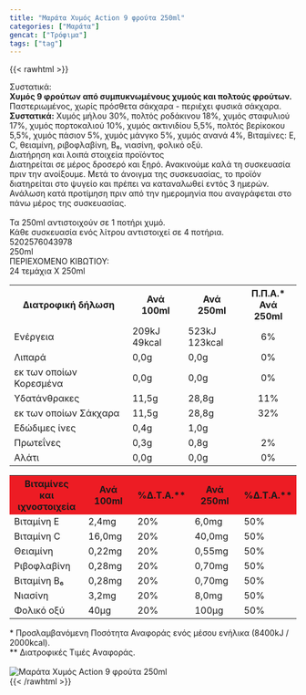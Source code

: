 ```yaml
---
title: "Μαράτα Χυμός Action 9 φρούτα 250ml"
categories: ["Μαράτα"]
gencat: ["Τρόφιμα"]
tags: ["tag"]
---
```

{{< rawhtml >}}

<div class="sload377"><div class="product"><div id="sistatika">Συστατικά:</div><div class="alltext"><b>Χυμός 9 φρούτων από συμπυκνωμένους χυμούς και πολτούς φρούτων.</b> Παστεριωμένος, χωρίς πρόσθετα σάκχαρα - περιέχει φυσικά σάκχαρα.<br><b>Συστατικά:</b> Χυμός μήλου 30%, πολτός ροδάκινου 18%, χυμός σταφυλιού 17%, χυμός πορτοκαλιού 10%, χυμός ακτινιδίου 5,5%, πολτός βερίκοκου 5,5%, χυμός πάσιον 5%, χυμός μάνγκο 5%, χυμός ανανά 4%, Βιταμίνες: Ε, C, θειαμίνη, ριβοφλαβίνη, Β₆, νιασίνη, φολικό οξύ.<br></div><div id="loipa">Διατήρηση και λοιπά στοιχεία προϊόντος</div><div class="alltext">Διατηρείται σε μέρος δροσερό και ξηρό. Ανακινούμε καλά τη συσκευασία πριν την ανοίξουμε. Μετά το άνοιγμα της συσκευασίας, το προϊόν διατηρείται στο ψυγείο και πρέπει να καταναλωθεί εντός 3 ημερών. Ανάλωση κατά προτίμηση πριν από την ημερομηνία που αναγράφεται στο πάνω μέρος της συσκευασίας.<br><br>Τα 250ml αντιστοιχούν σε 1 ποτήρι χυμό.<br>Κάθε συσκευασία ενός λίτρου αντιστοιχεί σε 4 ποτήρια.<br></div><div id="barcode"><div id="barimage1"></div><span id="bartext">5202576043978</span></div><div id="varos"><div id="varosimage1"></div><span id="varostext">250ml</span></div><div id="kivotio">ΠΕΡΙΕΧΟΜΕΝΟ ΚΙΒΩΤΙΟΥ:<br>24 τεμάχια Χ 250ml</div><div class="tabout"><table id="diatable"><tbody><tr><th>Διατροφική δήλωση</th><th>Ανά 100ml</th><th>Ανά 250ml</th><th>Π.Π.Α.*<br>Ανά 250ml</th></tr><tr><td class="texr2">Ενέργεια</td><td class="texr">209kJ<br>49kcal</td><td class="texr">523kJ<br>123kcal</td><td class="texr" style="text-align:center">6%</td></tr><tr><td class="texr2">Λιπαρά</td><td class="texr">0,0g</td><td class="texr">0,0g</td><td class="texr" style="text-align:center">0%</td></tr><tr><td class="gray">εκ των οποίων Κορεσµένα</td><td class="gray2">0,0g</td><td class="gray2">0,0g</td><td class="gray2" style="text-align:center">0%</td></tr><tr><td class="texr2">Yδατάνθρακες</td><td class="texr">11,5g</td><td class="texr">28,8g</td><td class="texr" style="text-align:center">11%</td></tr><tr><td class="gray">εκ των οποίων Σάκχαρα</td><td class="gray2">11,5g</td><td class="gray2">28,8g</td><td class="gray2" style="text-align:center">32%</td></tr><tr><td class="texr2">Eδώδιμες ίνες</td><td class="texr">0,4g</td><td class="texr">1,0g</td><td class="texr" style="text-align:center"></td></tr><tr><td class="texr2">Πρωτεΐνες</td><td class="texr">0,3g</td><td class="texr">0,8g</td><td class="texr" style="text-align:center">2%</td></tr><tr><td class="texr2">Αλάτι</td><td class="texr">0,0g</td><td class="texr">0,0g</td><td class="texr" style="text-align:center">0%</td></tr></tbody></table></div><div class="keno"></div><div class="tabout"><table id="diatable"><tbody><tr><th style="background:#ed1c24">Βιταμίνες<br>και ιχνοστοιχεία</th><th style="background:#ed1c24">Ανά 100ml</th><th style="background:#ed1c24">%Δ.Τ.Α.**</th><th style="background:#ed1c24">Ανά 250ml</th><th style="background:#ed1c24">%Δ.Τ.Α.**</th></tr><tr><td class="texr2">Βιταμίνη Ε</td><td class="texr">2,4mg</td><td class="texr">20%</td><td class="texr">6,0mg</td><td class="texr">50%</td></tr><tr><td class="texr2">Βιταμίνη C</td><td class="texr">16,0mg</td><td class="texr">20%</td><td class="texr">40,0mg</td><td class="texr">50%</td></tr><tr><td class="texr2">Θειαμίνη</td><td class="texr">0,22mg</td><td class="texr">20%</td><td class="texr">0,55mg</td><td class="texr">50%</td></tr><tr><td class="texr2">Ριβοφλαβίνη</td><td class="texr">0,28mg</td><td class="texr">20%</td><td class="texr">0,70mg</td><td class="texr">50%</td></tr><tr><td class="texr2">Βιταμίνη Β₆</td><td class="texr">0,28mg</td><td class="texr">20%</td><td class="texr">0,70mg</td><td class="texr">50%</td></tr><tr><td class="texr2">Νιασίνη</td><td class="texr">3,2mg</td><td class="texr">20%</td><td class="texr">8,0mg</td><td class="texr">50%</td></tr><tr><td class="texr2">Φολικό οξύ</td><td class="texr">40μg</td><td class="texr">20%</td><td class="texr">100μg</td><td class="texr">50%</td></tr></tbody></table></div><div class="alltext">* Προσλαμβανόμενη Ποσότητα Αναφοράς ενός μέσου ενήλικα (8400kJ / 2000kcal).<br>** Διατροφικές Τιμές Aναφοράς.</div><br><div class="pimg"><img alt="Μαράτα Χυμός Action 9 φρούτα 250ml" title="Μαράτα Χυμός Action 9 φρούτα 250ml" src="/media/images/marata-xymos-action-9-frouta-250ml.jpg"></div></div></div>
{{< /rawhtml >}}


